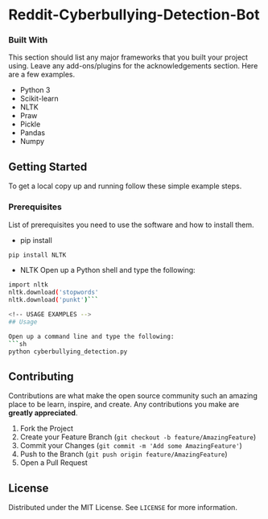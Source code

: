 # Reddit-Cyberbullying-Detection-Bot

### Built With
This section should list any major frameworks that you built your project using. Leave any add-ons/plugins for the acknowledgements section. Here are a few examples.
* Python 3
* Scikit-learn
* NLTK
* Praw
* Pickle
* Pandas
* Numpy

<!-- GETTING STARTED -->
## Getting Started

To get a local copy up and running follow these simple example steps.

### Prerequisites

List of prerequisites you need to use the software and how to install them.
* pip install
```sh
pip install NLTK
```

* NLTK
Open up a Python shell and type the following:
```sh
import nltk
nltk.download('stopwords'
nltk.download('punkt')```

<!-- USAGE EXAMPLES -->
## Usage

Open up a command line and type the following:
```sh
python cyberbullying_detection.py
```


<!-- CONTRIBUTING -->
## Contributing

Contributions are what make the open source community such an amazing place to be learn, inspire, and create. Any contributions you make are **greatly appreciated**.

1. Fork the Project
2. Create your Feature Branch (`git checkout -b feature/AmazingFeature`)
3. Commit your Changes (`git commit -m 'Add some AmazingFeature'`)
4. Push to the Branch (`git push origin feature/AmazingFeature`)
5. Open a Pull Request



<!-- LICENSE -->
## License

Distributed under the MIT License. See `LICENSE` for more information.

